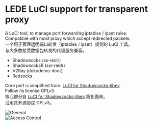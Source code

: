 LEDE LuCI support for transparent proxy
===

A LuCI tool, to manage port forwarding iptables / ipset rules.    
Compatible with most proxy which accept redirected packets.    
一个用于管理透明端口转发（iptables / ipset）规则的 LuCI 工具。    
与大多数接受数据包转发的代理服务兼容。    

* Shadowsocks (ss-redir)  
* ShadowsocksR (ssr-reidr)  
* V2Ray (dokodemo-door)  
* Redsocks  

Core part is simplified from  [LuCI for Shadowsocks-libev](https://github.com/shadowsocks/luci-app-shadowsocks).    
Follow its license GPLv3.    
核心部分自 [LuCI for Shadowsocks-libev](https://github.com/shadowsocks/luci-app-shadowsocks) 简化而来。    
沿用其开源协议 GPLv3。

![General](https://user-images.githubusercontent.com/1948179/29064048-5d21de38-7c5a-11e7-8d86-23f5b35d9346.png "General")    
![Access Control](https://user-images.githubusercontent.com/1948179/29064274-0c69f2b8-7c5b-11e7-9669-d37fc874351d.png "Access Control")    
